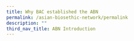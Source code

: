 ```yaml
---
title: Why BAC established the ABN
permalink: /asian-biosethic-network/permalink
description: ""
third_nav_title: ABN Introduction
---
```




